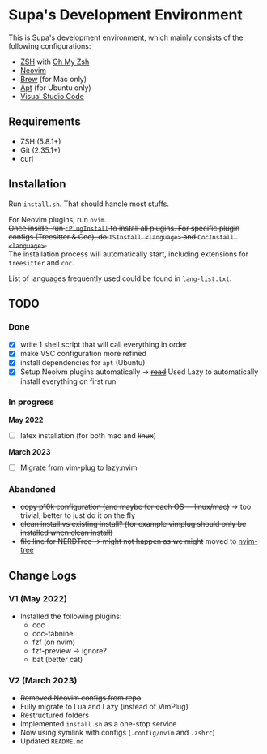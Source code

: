 # Supa's Development Environment

This is Supa's development environment, which mainly consists of the following configurations:

- [ZSH](https://www.zsh.org/) with [Oh My Zsh](https://ohmyz.sh/)
- [Neovim](https://neovim.io/)
- [Brew](https://brew.sh/) (for Mac only)
- [Apt](https://ubuntu.com/server/docs/package-management) (for Ubuntu only)
- [Visual Studio Code](https://code.visualstudio.com/)

## Requirements

- ZSH (5.8.1+)
- Git (2.35.1+)
- curl

## Installation

Run `install.sh`. That should handle most stuffs.

For Neovim plugins, run `nvim`.  
~~Once inside, run `:PlugInstall` to install all plugins. For specific plugin configs (Treesitter & Coc), do `TSInstall <language>` and `CocInstall <language>`.~~  
The installation process will automatically start, including extensions for `treesitter` and `coc`.

List of languages frequently used could be found in `lang-list.txt`.

## TODO

### Done

- [x] write 1 shell script that will call everything in order
- [x] make VSC configuration more refined
- [x] install dependencies for `apt` (Ubuntu)
- [x] Setup Neoivm plugins automatically -> ~~[read](https://stackoverflow.com/questions/13522599/how-to-run-vim-commands-from-terminal)~~ Used Lazy to automatically install everything on first run

### In progress

**May 2022**

- [ ] latex installation (for both mac and ~~linux~~)

**March 2023**

- [ ] Migrate from vim-plug to lazy.nvim

### Abandoned

- ~~copy p10k configuration (and maybe for each OS -- linux/mac)~~ -> too trivial, better to just do it on the fly
- ~~clean install vs existing install? (for example vimplug should only be installed when clean install)~~
- ~~file line for NERDTree -> might not happen as we might~~ moved to [nvim-tree](https://github.com/nvim-tree/nvim-tree.lua)

## Change Logs

### V1 (May 2022)

- Installed the following plugins:
  - coc
  - coc-tabnine
  - fzf (on nvim)
  - fzf-preview -> ignore?
  - bat (better cat)

### V2 (March 2023)

- ~~Removed Neovim configs from repo~~
- Fully migrate to Lua and Lazy (instead of VimPlug)
- Restructured folders
- Implemented `install.sh` as a one-stop service
- Now using symlink with configs (`.config/nvim` and `.zshrc`)
- Updated `README.md`
